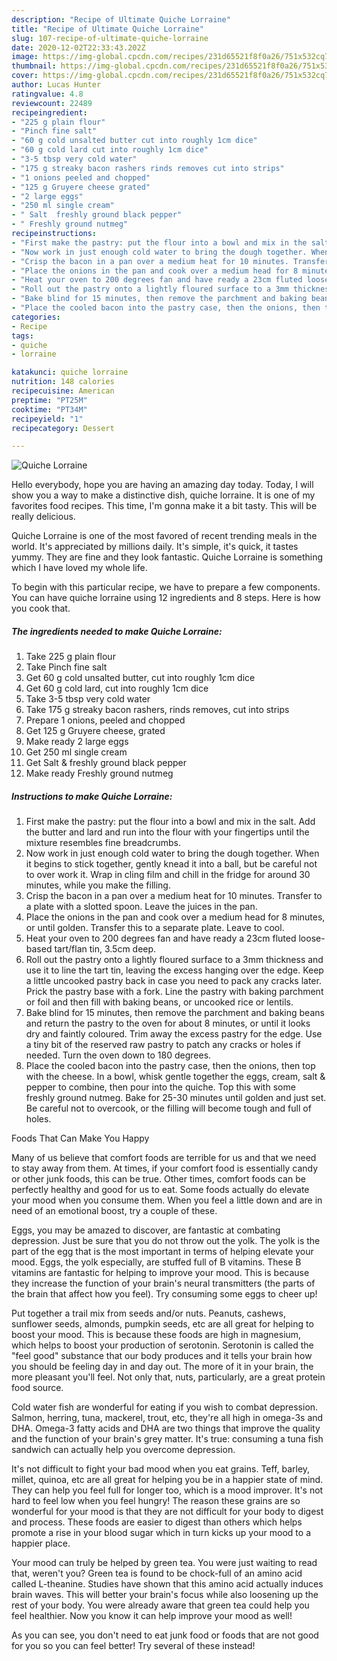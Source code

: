 ```yaml
---
description: "Recipe of Ultimate Quiche Lorraine"
title: "Recipe of Ultimate Quiche Lorraine"
slug: 107-recipe-of-ultimate-quiche-lorraine
date: 2020-12-02T22:33:43.202Z
image: https://img-global.cpcdn.com/recipes/231d65521f8f0a26/751x532cq70/quiche-lorraine-recipe-main-photo.jpg
thumbnail: https://img-global.cpcdn.com/recipes/231d65521f8f0a26/751x532cq70/quiche-lorraine-recipe-main-photo.jpg
cover: https://img-global.cpcdn.com/recipes/231d65521f8f0a26/751x532cq70/quiche-lorraine-recipe-main-photo.jpg
author: Lucas Hunter
ratingvalue: 4.8
reviewcount: 22489
recipeingredient:
- "225 g plain flour"
- "Pinch fine salt"
- "60 g cold unsalted butter cut into roughly 1cm dice"
- "60 g cold lard cut into roughly 1cm dice"
- "3-5 tbsp very cold water"
- "175 g streaky bacon rashers rinds removes cut into strips"
- "1 onions peeled and chopped"
- "125 g Gruyere cheese grated"
- "2 large eggs"
- "250 ml single cream"
- " Salt  freshly ground black pepper"
- " Freshly ground nutmeg"
recipeinstructions:
- "First make the pastry: put the flour into a bowl and mix in the salt. Add the butter and lard and run into the flour with your fingertips until the mixture resembles fine breadcrumbs."
- "Now work in just enough cold water to bring the dough together. When it begins to stick together, gently knead it into a ball, but be careful not to over work it. Wrap in cling film and chill in the fridge for around 30 minutes, while you make the filling."
- "Crisp the bacon in a pan over a medium heat for 10 minutes. Transfer to a plate with a slotted spoon. Leave the juices in the pan."
- "Place the onions in the pan and cook over a medium head for 8 minutes, or until golden. Transfer this to a separate plate. Leave to cool."
- "Heat your oven to 200 degrees fan and have ready a 23cm fluted loose-based tart/flan tin, 3.5cm deep."
- "Roll out the pastry onto a lightly floured surface to a 3mm thickness and use it to line the tart tin, leaving the excess hanging over the edge. Keep a little uncooked pastry back in case you need to pack any cracks later. Prick the pastry base with a fork. Line the pastry with baking parchment or foil and then fill with baking beans, or uncooked rice or lentils."
- "Bake blind for 15 minutes, then remove the parchment and baking beans and return the pastry to the oven for about 8 minutes, or until it looks dry and faintly coloured. Trim away the excess pastry for the edge. Use a tiny bit of the reserved raw pastry to patch any cracks or holes if needed. Turn the oven down to 180 degrees."
- "Place the cooled bacon into the pastry case, then the onions, then top with the cheese. In a bowl, whisk gentle together the eggs, cream, salt &amp; pepper to combine, then pour into the quiche. Top this with some freshly ground nutmeg. Bake for 25-30 minutes until golden and just set. Be careful not to overcook, or the filling will become tough and full of holes."
categories:
- Recipe
tags:
- quiche
- lorraine

katakunci: quiche lorraine 
nutrition: 148 calories
recipecuisine: American
preptime: "PT25M"
cooktime: "PT34M"
recipeyield: "1"
recipecategory: Dessert

---
```



![Quiche Lorraine](https://img-global.cpcdn.com/recipes/231d65521f8f0a26/751x532cq70/quiche-lorraine-recipe-main-photo.jpg)

Hello everybody, hope you are having an amazing day today. Today, I will show you a way to make a distinctive dish, quiche lorraine. It is one of my favorites food recipes. This time, I'm gonna make it a bit tasty. This will be really delicious.

Quiche Lorraine is one of the most favored of recent trending meals in the world. It's appreciated by millions daily. It's simple, it's quick, it tastes yummy. They are fine and they look fantastic. Quiche Lorraine is something which I have loved my whole life.




To begin with this particular recipe, we have to prepare a few components. You can have quiche lorraine using 12 ingredients and 8 steps. Here is how you cook that.

<!--inarticleads1-->

##### The ingredients needed to make Quiche Lorraine:

1. Take 225 g plain flour
1. Take Pinch fine salt
1. Get 60 g cold unsalted butter, cut into roughly 1cm dice
1. Get 60 g cold lard, cut into roughly 1cm dice
1. Take 3-5 tbsp very cold water
1. Take 175 g streaky bacon rashers, rinds removes, cut into strips
1. Prepare 1 onions, peeled and chopped
1. Get 125 g Gruyere cheese, grated
1. Make ready 2 large eggs
1. Get 250 ml single cream
1. Get  Salt &amp; freshly ground black pepper
1. Make ready  Freshly ground nutmeg




<!--inarticleads2-->

##### Instructions to make Quiche Lorraine:

1. First make the pastry: put the flour into a bowl and mix in the salt. Add the butter and lard and run into the flour with your fingertips until the mixture resembles fine breadcrumbs.
1. Now work in just enough cold water to bring the dough together. When it begins to stick together, gently knead it into a ball, but be careful not to over work it. Wrap in cling film and chill in the fridge for around 30 minutes, while you make the filling.
1. Crisp the bacon in a pan over a medium heat for 10 minutes. Transfer to a plate with a slotted spoon. Leave the juices in the pan.
1. Place the onions in the pan and cook over a medium head for 8 minutes, or until golden. Transfer this to a separate plate. Leave to cool.
1. Heat your oven to 200 degrees fan and have ready a 23cm fluted loose-based tart/flan tin, 3.5cm deep.
1. Roll out the pastry onto a lightly floured surface to a 3mm thickness and use it to line the tart tin, leaving the excess hanging over the edge. Keep a little uncooked pastry back in case you need to pack any cracks later. Prick the pastry base with a fork. Line the pastry with baking parchment or foil and then fill with baking beans, or uncooked rice or lentils.
1. Bake blind for 15 minutes, then remove the parchment and baking beans and return the pastry to the oven for about 8 minutes, or until it looks dry and faintly coloured. Trim away the excess pastry for the edge. Use a tiny bit of the reserved raw pastry to patch any cracks or holes if needed. Turn the oven down to 180 degrees.
1. Place the cooled bacon into the pastry case, then the onions, then top with the cheese. In a bowl, whisk gentle together the eggs, cream, salt &amp; pepper to combine, then pour into the quiche. Top this with some freshly ground nutmeg. Bake for 25-30 minutes until golden and just set. Be careful not to overcook, or the filling will become tough and full of holes.




Foods That Can Make You Happy


Many of us believe that comfort foods are terrible for us and that we need to stay away from them. At times, if your comfort food is essentially candy or other junk foods, this can be true. Other times, comfort foods can be perfectly healthy and good for us to eat. Some foods actually do elevate your mood when you consume them. When you feel a little down and are in need of an emotional boost, try a couple of these.

Eggs, you may be amazed to discover, are fantastic at combating depression. Just be sure that you do not throw out the yolk. The yolk is the part of the egg that is the most important in terms of helping elevate your mood. Eggs, the yolk especially, are stuffed full of B vitamins. These B vitamins are fantastic for helping to improve your mood. This is because they increase the function of your brain's neural transmitters (the parts of the brain that affect how you feel). Try consuming some eggs to cheer up!

Put together a trail mix from seeds and/or nuts. Peanuts, cashews, sunflower seeds, almonds, pumpkin seeds, etc are all great for helping to boost your mood. This is because these foods are high in magnesium, which helps to boost your production of serotonin. Serotonin is called the "feel good" substance that our body produces and it tells your brain how you should be feeling day in and day out. The more of it in your brain, the more pleasant you'll feel. Not only that, nuts, particularly, are a great protein food source.

Cold water fish are wonderful for eating if you wish to combat depression. Salmon, herring, tuna, mackerel, trout, etc, they're all high in omega-3s and DHA. Omega-3 fatty acids and DHA are two things that improve the quality and the function of your brain's grey matter. It's true: consuming a tuna fish sandwich can actually help you overcome depression. 

It's not difficult to fight your bad mood when you eat grains. Teff, barley, millet, quinoa, etc are all great for helping you be in a happier state of mind. They can help you feel full for longer too, which is a mood improver. It's not hard to feel low when you feel hungry! The reason these grains are so wonderful for your mood is that they are not difficult for your body to digest and process. These foods are easier to digest than others which helps promote a rise in your blood sugar which in turn kicks up your mood to a happier place.

Your mood can truly be helped by green tea. You were just waiting to read that, weren't you? Green tea is found to be chock-full of an amino acid called L-theanine. Studies have shown that this amino acid actually induces brain waves. This will better your brain's focus while also loosening up the rest of your body. You were already aware that green tea could help you feel healthier. Now you know it can help improve your mood as well!

As you can see, you don't need to eat junk food or foods that are not good for you so you can feel better! Try several of these instead!

